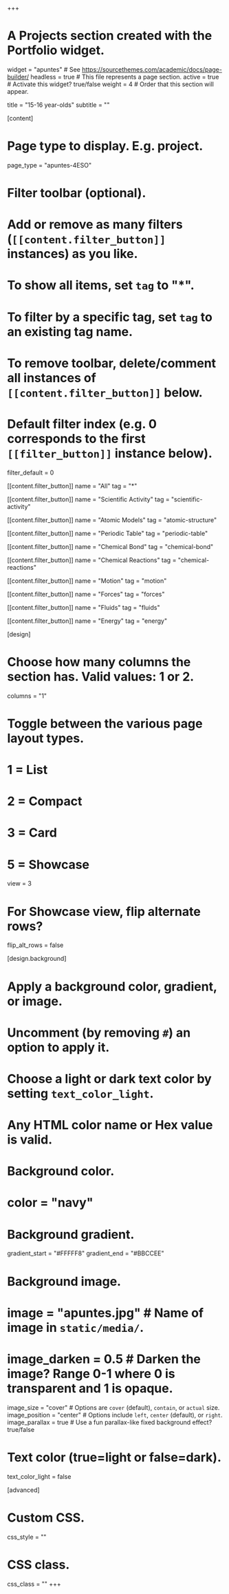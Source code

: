 +++
# A Projects section created with the Portfolio widget.
widget = "apuntes"  # See https://sourcethemes.com/academic/docs/page-builder/
headless = true  # This file represents a page section.
active = true  # Activate this widget? true/false
weight = 4  # Order that this section will appear.

title = "15-16 year-olds"
subtitle = ""

[content]
  # Page type to display. E.g. project.
  page_type = "apuntes-4ESO"
  
  # Filter toolbar (optional).
  # Add or remove as many filters (`[[content.filter_button]]` instances) as you like.
  # To show all items, set `tag` to "*".
  # To filter by a specific tag, set `tag` to an existing tag name.
  # To remove toolbar, delete/comment all instances of `[[content.filter_button]]` below.
  
  # Default filter index (e.g. 0 corresponds to the first `[[filter_button]]` instance below).
  filter_default = 0
  
  [[content.filter_button]]
    name = "All"
    tag = "*"
	
  [[content.filter_button]]
    name = "Scientific Activity"
    tag = "scientific-activity"
	
  [[content.filter_button]]
    name = "Atomic Models"
    tag = "atomic-structure"
	
  [[content.filter_button]]
    name = "Periodic Table"
    tag = "periodic-table"	
	
  [[content.filter_button]]
    name = "Chemical Bond"
    tag = "chemical-bond"	
	
  [[content.filter_button]]
    name = "Chemical Reactions"
    tag = "chemical-reactions"		
	
  [[content.filter_button]]
    name = "Motion"
    tag = "motion"		
	
  [[content.filter_button]]
    name = "Forces"
    tag = "forces"				 		
	
  [[content.filter_button]]
    name = "Fluids"
    tag = "fluids"			
	
  [[content.filter_button]]
    name = "Energy"
    tag = "energy"											

[design]
  # Choose how many columns the section has. Valid values: 1 or 2.
  columns = "1"

  # Toggle between the various page layout types.
  #   1 = List
  #   2 = Compact
  #   3 = Card
  #   5 = Showcase
  view = 3

  # For Showcase view, flip alternate rows?
  flip_alt_rows = false

[design.background]
  # Apply a background color, gradient, or image.
  #   Uncomment (by removing `#`) an option to apply it.
  #   Choose a light or dark text color by setting `text_color_light`.
  #   Any HTML color name or Hex value is valid.

  # Background color.
  # color = "navy"
  
  # Background gradient.
  gradient_start = "#FFFFF8"
  gradient_end = "#BBCCEE"
  
  # Background image.
  # image = "apuntes.jpg"  # Name of image in `static/media/`.
  # image_darken = 0.5  # Darken the image? Range 0-1 where 0 is transparent and 1 is opaque.
  image_size = "cover"  #  Options are `cover` (default), `contain`, or `actual` size.
  image_position = "center"  # Options include `left`, `center` (default), or `right`.
  image_parallax = true  # Use a fun parallax-like fixed background effect? true/false
  
  # Text color (true=light or false=dark).
  text_color_light = false
  
[advanced]
 # Custom CSS. 
 css_style = ""
 
 # CSS class.
 css_class = ""
+++

